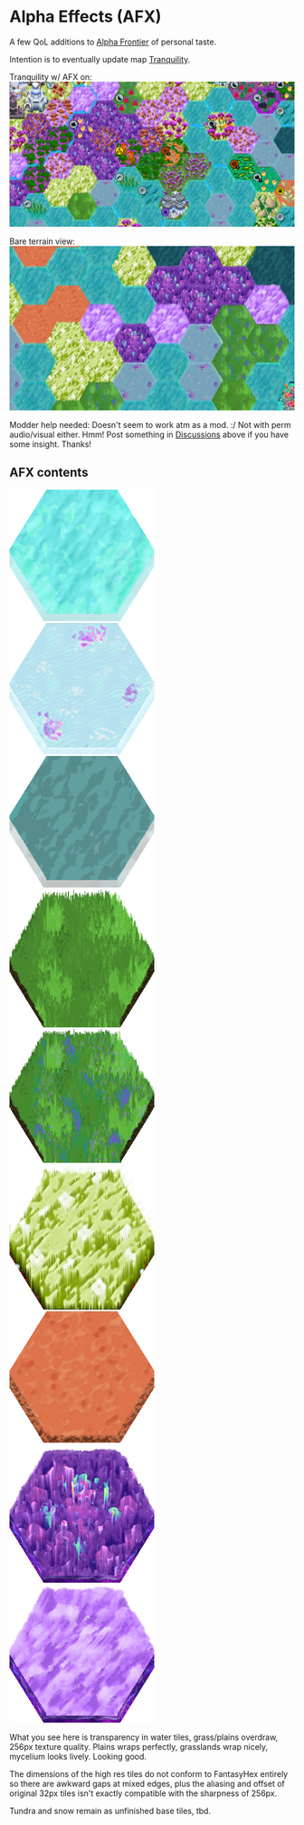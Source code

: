# Alpha Effects (AFX)
A few QoL additions to [Alpha Frontier](https://github.com/carriontrooper/Alpha-Frontier) of personal taste.

Intention is to eventually update map [Tranquility](https://github.com/hackedpassword/Nextgen-Maps/tree/main/maps).

Tranquility w/ AFX on:
![](https://raw.githubusercontent.com/hackedpassword/Unciv-Assets/main/Images/AFX/Screenshot_20231222_005303.jpg) 

Bare terrain view:
![](https://raw.githubusercontent.com/hackedpassword/Unciv-Assets/main/Images/AFX/Screenshot%202023-12-22%20001633.png)

Modder help needed: Doesn't seem to work atm as a mod. :/ Not with perm audio/visual either. Hmm! Post something in [Discussions](https://github.com/hackedpassword/AFX/discussions) above if you have some insight. Thanks!

## AFX contents

![](https://raw.githubusercontent.com/hackedpassword/AFX/main/Images.Tileset/TileSets/FantasyHex/Tiles/Coast.png)
![](https://raw.githubusercontent.com/hackedpassword/AFX/main/Images.Tileset/TileSets/FantasyHex/Tiles/Lakes.png)
![](https://raw.githubusercontent.com/hackedpassword/AFX/main/Images.Tileset/TileSets/FantasyHex/Tiles/Ocean.png)
![](https://raw.githubusercontent.com/hackedpassword/AFX/main/Images.Tileset/TileSets/FantasyHex/Tiles/Grassland.png)
![](https://raw.githubusercontent.com/hackedpassword/AFX/main/Images.Tileset/TileSets/FantasyHex/Tiles/Grassland2.png)
![](https://raw.githubusercontent.com/hackedpassword/AFX/main/Images.Tileset/TileSets/FantasyHex/Tiles/Plains.png)
![](https://raw.githubusercontent.com/hackedpassword/AFX/main/Images.Tileset/TileSets/FantasyHex/Tiles/Desert.png)
![](https://raw.githubusercontent.com/hackedpassword/AFX/main/Images.Tileset/TileSets/FantasyHex/Tiles/Mycelium.png)
![](https://raw.githubusercontent.com/hackedpassword/AFX/main/Images.Tileset/TileSets/FantasyHex/Tiles/Mycelium2.png)

What you see here is transparency in water tiles, grass/plains overdraw, 256px texture quality. Plains wraps perfectly, grasslands wrap nicely, mycelium looks lively. Looking good.

The dimensions of the high res tiles do not conform to FantasyHex entirely so there are awkward gaps at mixed edges, plus the aliasing and offset of original 32px tiles isn't exactly compatible with the sharpness of 256px.

Tundra and snow remain as unfinished base tiles, tbd.
